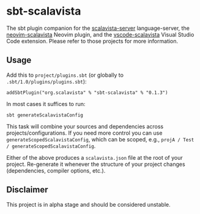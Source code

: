 # sbt-scalavista

The sbt plugin companion for the [scalavista-server](https://github.com/buntec/scalavista-server) 
language-server, the [neovim-scalavista](https://github.com/buntec/neovim-scalavista) 
Neovim plugin, and the [vscode-scalavista](https://github.com/buntec/vscode-scalavista) 
Visual Studio Code extension. Please refer to those projects for more information.

## Usage

Add this to `project/plugins.sbt` (or globally to `.sbt/1.0/plugins/plugins.sbt`):

```
addSbtPlugin("org.scalavista" % "sbt-scalavista" % "0.1.3")
```

In most cases it suffices to run:

```
sbt generateScalavistaConfig
```

This task will combine your sources and dependencies across projects/configurations.
If you need more control you can use `generateScopedScalavistaConfig`,
which can be scoped, e.g., `projA / Test / generateScopedScalavistaConfig`.

Either of the above produces a `scalavista.json` file at the root of your project.
Re-generate it whenever the structure of your project changes (dependencies, compiler options, etc.).

## Disclaimer

This project is in alpha stage and should be considered unstable.
